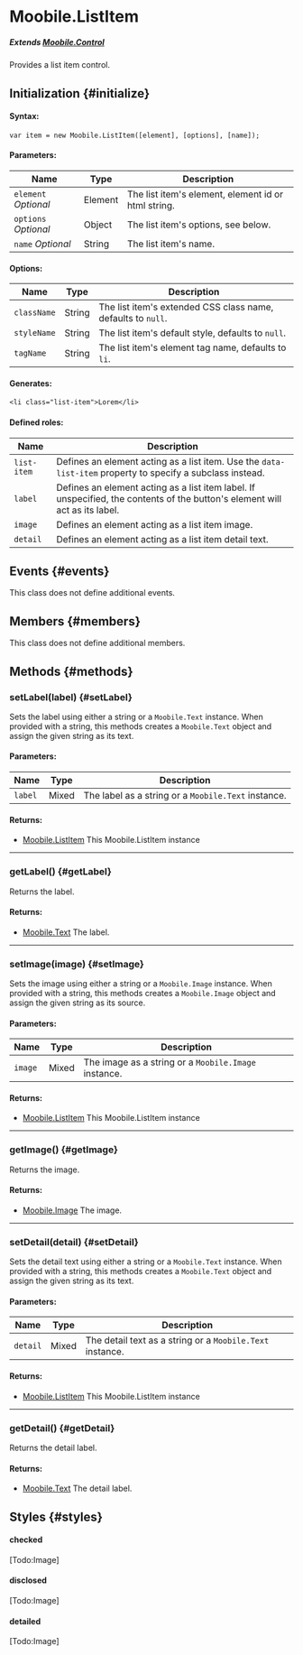 Moobile.ListItem
================================================================================

##### Extends *[Moobile.Control](../Control/Control.md)*

Provides a list item control.

Initialization {#initialize}
--------------------------------------------------------------------------------

#### Syntax:

	var item = new Moobile.ListItem([element], [options], [name]);

#### Parameters:

Name                 | Type    | Description
-------------------- | ------- | -----------
`element` *Optional* | Element | The list item's element, element id or html string.
`options` *Optional* | Object  | The list item's options, see below.
`name`    *Optional* | String  | The list item's name.

#### Options:

Name        | Type   | Description
----------- | ------ | -----------
`className` | String | The list item's extended CSS class name, defaults to `null`.
`styleName` | String | The list item's default style, defaults to `null`.
`tagName`   | String | The list item's element tag name, defaults to `li`.

#### Generates:

	<li class="list-item">Lorem</li>

#### Defined roles:

Name        | Description
----------- | -----------
`list-item` | Defines an element acting as a list item. Use the `data-list-item` property to specify a subclass instead.
`label`     | Defines an element acting as a list item label. If unspecified, the contents of the button's element will act as its label.
`image`     | Defines an element acting as a list item image.
`detail`    | Defines an element acting as a list item detail text.

Events {#events}
--------------------------------------------------------------------------------

This class does not define additional events.

Members {#members}
--------------------------------------------------------------------------------

This class does not define additional members.

Methods {#methods}
--------------------------------------------------------------------------------

### setLabel(label) {#setLabel}

Sets the label using either a string or a `Moobile.Text` instance. When provided with a string, this methods creates a `Moobile.Text` object and assign the given string as its text.

#### Parameters:

Name    | Type  | Description
------- | ----- | -----------
`label` | Mixed | The label as a string or a `Moobile.Text` instance.

#### Returns:

- [Moobile.ListItem](../Control/ListItem.md) This Moobile.ListItem instance

-----

### getLabel() {#getLabel}

Returns the label.

#### Returns:

- [Moobile.Text](../Control/Text.md) The label.

-----

### setImage(image) {#setImage}

Sets the image using either a string or a `Moobile.Image` instance. When provided with a string, this methods creates a `Moobile.Image` object and assign the given string as its source.

#### Parameters:

Name    | Type  | Description
------- | ----- | -----------
`image` | Mixed | The image as a string or a `Moobile.Image` instance.

#### Returns:

- [Moobile.ListItem](../Control/ListItem.md) This Moobile.ListItem instance

-----

### getImage() {#getImage}

Returns the image.

#### Returns:

- [Moobile.Image](../Control/Image.md) The image.

-----

### setDetail(detail) {#setDetail}

Sets the detail text using either a string or a `Moobile.Text` instance. When provided with a string, this methods creates a `Moobile.Text` object and assign the given string as its text.

#### Parameters:

Name     | Type  | Description
-------- | ----- | -----------
`detail` | Mixed | The detail text as a string or a `Moobile.Text` instance.

#### Returns:

- [Moobile.ListItem](../Control/ListItem.md) This Moobile.ListItem instance

-----

### getDetail() {#getDetail}

Returns the detail label.

#### Returns:

- [Moobile.Text](../Control/Text.md) The detail label.

Styles {#styles}
--------------------------------------------------------------------------------

#### checked

[Todo:Image]

#### disclosed

[Todo:Image]

#### detailed

[Todo:Image]
